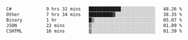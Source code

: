 <!--START_SECTION:waka-->

```txt
C#             9 hrs 32 mins   ████████████░░░░░░░░░░░░░   48.26 %
Other          7 hrs 34 mins   █████████▓░░░░░░░░░░░░░░░   38.35 %
Binary         1 hr            █▒░░░░░░░░░░░░░░░░░░░░░░░   05.07 %
JSON           22 mins         ▒░░░░░░░░░░░░░░░░░░░░░░░░   01.89 %
CSHTML         16 mins         ▒░░░░░░░░░░░░░░░░░░░░░░░░   01.39 %
```

<!--END_SECTION:waka-->
